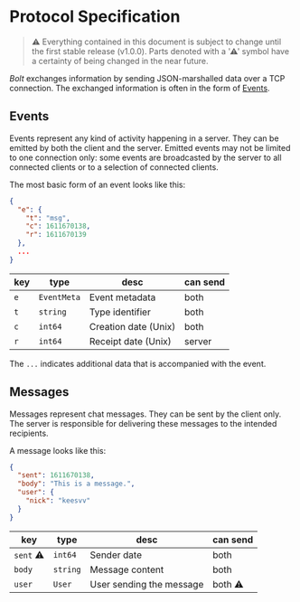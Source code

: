 # Protocol Specification
> ⚠ Everything contained in this document is subject to change until the first stable release (v1.0.0). Parts denoted with a '⚠' symbol have a certainty of being changed in the near future.

_Bolt_ exchanges information by sending JSON-marshalled data over a TCP connection. The exchanged information is often in the form of [Events](#Events).

## Events
Events represent any kind of activity happening in a server. They can be emitted by both the client and the server. Emitted events may not be limited to one connection only: some events are broadcasted by the server to all connected clients or to a selection of connected clients.

The most basic form of an event looks like this:
```json
{
  "e": {
    "t": "msg",
    "c": 1611670138,
    "r": 1611670139
  },
  ...
}
```

| key | type        | desc                 | can send |
|-----|-------------|----------------------|----------|
| `e` | `EventMeta` | Event metadata       | both     |
| `t` | `string`    | Type identifier      | both     |
| `c` | `int64`     | Creation date (Unix) | both     |
| `r` | `int64`     | Receipt date (Unix)  | server   |

The `...` indicates additional data that is accompanied with the event.

## Messages
Messages represent chat messages. They can be sent by the client only. The server is responsible for delivering these messages to the intended recipients.

A message looks like this:

```json
{
  "sent": 1611670138,
  "body": "This is a message.",
  "user": {
    "nick": "keesvv"
  }
}
```

| key       | type     | desc                     | can send |
|-----------|----------|--------------------------|----------|
| `sent` ⚠ | `int64`  | Sender date              | both     |
| `body`    | `string` | Message content          | both     |
| `user`    | `User`   | User sending the message | both ⚠  |

